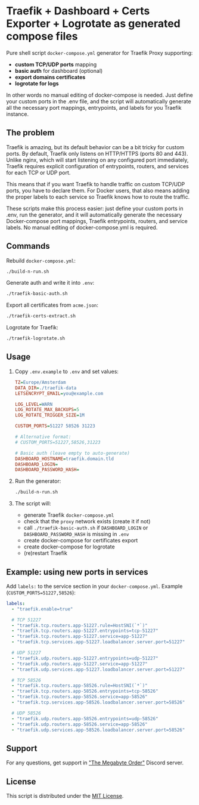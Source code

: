 # Traefik + Dashboard + Certs Exporter + Logrotate as generated compose files

Pure shell script `docker-compose.yml` generator for Traefik Proxy supporting:
- **custom TCP/UDP ports** mapping
- **basic auth** for dashboard (optional)
- **export domains certificates**
- **logrotate for logs**

In other words no manual editing of docker-compose is needed. Just define your custom ports in the .env file, and the script will automatically generate all the necessary port mappings, entrypoints, and labels for you Traefik instance.


## The problem

Traefik is amazing, but its default behavior can be a bit tricky for custom ports. By default, Traefik only listens on HTTP/HTTPS (ports 80 and 443). Unlike nginx, which will start listening on any configured port immediately, Traefik requires explicit configuration of entrypoints, routers, and services for each TCP or UDP port.

This means that if you want Traefik to handle traffic on custom TCP/UDP ports, you have to declare them. For Docker users, that also means adding the proper labels to each service so Traefik knows how to route the traffic.

These scripts make this process easier: just define your custom ports in .env, run the generator, and it will automatically generate the necessary Docker-compose port mappings, Traefik entrypoints, routers, and service labels. No manual editing of docker-compose.yml is required.

## Commands

Rebuild `docker-compose.yml`:

```bash
./build-n-run.sh
```

Generate auth and write it into `.env`:

```bash
./traefik-basic-auth.sh
```

Export all certificates from `acme.json`:

```bash
./traefik-certs-extract.sh
```

Logrotate for Traefik:

```bash
./traefik-logrotate.sh
```

## Usage

1. Copy `.env.example` to `.env` and set values:

   ```ini
   TZ=Europe/Amsterdam
   DATA_DIR=./traefik-data
   LETSENCRYPT_EMAIL=you@example.com

   LOG_LEVEL=WARN
   LOG_ROTATE_MAX_BACKUPS=5
   LOG_ROTATE_TRIGGER_SIZE=1M

   CUSTOM_PORTS=51227 58526 31223

   # Alternative format:
   # CUSTOM_PORTS=51227,58526,31223

   # Basic auth (leave empty to auto-generate)
   DASHBOARD_HOSTNAME=traefik.domain.tld
   DASHBOARD_LOGIN=
   DASHBOARD_PASSWORD_HASH=
   ```

2. Run the generator:

   ```bash
   ./build-n-run.sh
   ```

3. The script will:

    * generate Traefik `docker-compose.yml`
    * check that the `proxy` network exists (create it if not)
    * call `./traefik-basic-auth.sh` if `DASHBOARD_LOGIN` or `DASHBOARD_PASSWORD_HASH` is missing in `.env`
    * create docker-compose for certificates export
    * create docker-compose for logrotate
    * (re)restart Traefik

## Example: using new ports in services

Add `labels:` to the service section in your `docker-compose.yml`.
Example (`CUSTOM_PORTS=51227,58526`):

```yaml
labels:
  - "traefik.enable=true"

  # TCP 51227
  - "traefik.tcp.routers.app-51227.rule=HostSNI(`*`)"
  - "traefik.tcp.routers.app-51227.entrypoints=tcp-51227"
  - "traefik.tcp.routers.app-51227.service=app-51227"
  - "traefik.tcp.services.app-51227.loadbalancer.server.port=51227"

  # UDP 51227
  - "traefik.udp.routers.app-51227.entrypoints=udp-51227"
  - "traefik.udp.routers.app-51227.service=app-51227"
  - "traefik.udp.services.app-51227.loadbalancer.server.port=51227"

  # TCP 58526
  - "traefik.tcp.routers.app-58526.rule=HostSNI(`*`)"
  - "traefik.tcp.routers.app-58526.entrypoints=tcp-58526"
  - "traefik.tcp.routers.app-58526.service=app-58526"
  - "traefik.tcp.services.app-58526.loadbalancer.server.port=58526"

  # UDP 58526
  - "traefik.udp.routers.app-58526.entrypoints=udp-58526"
  - "traefik.udp.routers.app-58526.service=app-58526"
  - "traefik.udp.services.app-58526.loadbalancer.server.port=58526"
```

## Support
For any questions, get support in ["The Megabyte Order"](https://discord.gg/NVtdTka8ZT) Discord server.

## License
This script is distributed under the [MIT License](https://github.com/keshon/traefik-docker-compose-generator/blob/main/LICENSE).